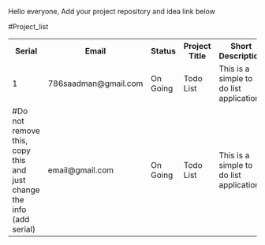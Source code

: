 Hello everyone,
Add your project repository and idea link below

#Project_list
<table>

<tr>
    <th>Serial</th>
    <th>Email</th>
    <th>Status</th>
    <th>Project Title</th>
    <th>Short Description</th>
    <th>Techs</th>
    <th>Repository Link</th>
</tr>

<tr>
    <td>1</td>
    <td>786saadman@gmail.com</td>
    <td>On Going</td>
    <td>Todo List</td>
    <td>This is a simple to do list application</td>
    <td>Javascript,Node JS,MongoDB</td>
    <td>(Todo List)[https://github.com/bakebit-official/todo-list]</td>
</tr>


<tr>
    <td>
    #Do not remove this, copy this and just change the info
    (add serial)
    </td>
    <td>email@gmail.com</td>
    <td>On Going</td>
    <td>Todo List</td>
    <td>This is a simple to do list application</td>
    <td>Javascript,Node JS,MongoDB</td>
    <td>[https://github.com/your-repo-link]</td>
</tr>

</table>

